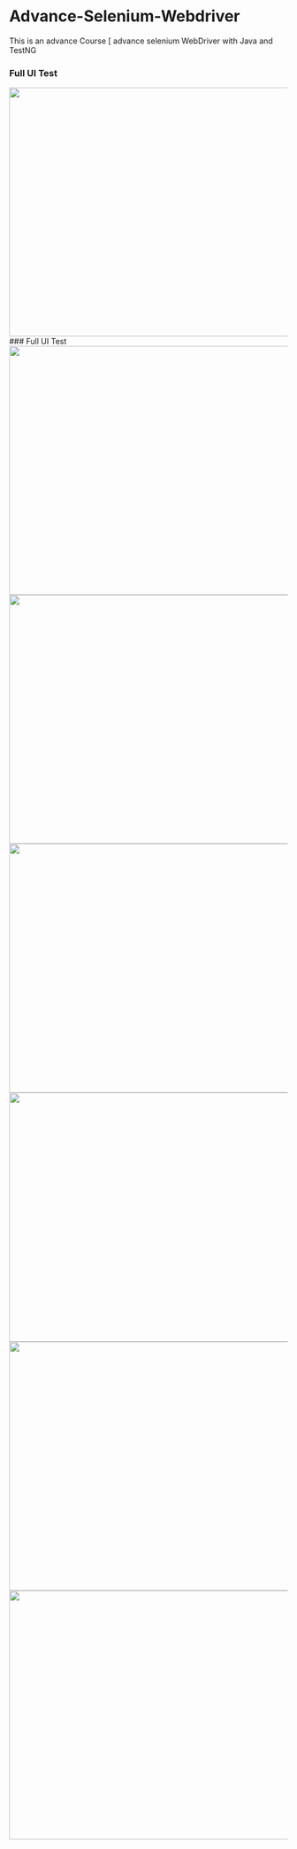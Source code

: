 # Advance-Selenium-Webdriver
This is an advance Course [ advance selenium WebDriver with Java and TestNG

### Full UI Test
<img align="center" width="800" height="450" src="https://user-images.githubusercontent.com/88590240/208200576-307647ac-d951-4b12-90b8-c814902ad6cc.png">
### Full UI Test
<img align="center" width="800" height="450" src="(https://user-images.githubusercontent.com/88590240/208200598-fe005dcc-74db-4164-9c6e-17e474aa4ad3.png">
<img align="center" width="800" height="450" src="https://user-images.githubusercontent.com/88590240/208200604-fd1a6152-aabb-47eb-ad6a-3ad2b546c0dd.png">
<img align="center" width="800" height="450" src="https://user-images.githubusercontent.com/88590240/208200616-c5ced2fc-a704-4e55-87c0-88a07b0b4a82.png">
<img align="center" width="800" height="450" src="https://user-images.githubusercontent.com/88590240/208200620-c0e90356-27a5-48de-83fb-6dfad897fb55.png">
<img align="center" width="800" height="450" src="https://user-images.githubusercontent.com/88590240/208200624-b893d717-4114-4f3a-b7b0-4cffe21ffe4d.png">

<img align="center" width="800" height="450" src="https://user-images.githubusercontent.com/88590240/208200586-653fc165-fe93-4a4c-b536-9be26aeab820.png">
